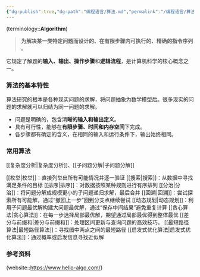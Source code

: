 ```yaml
---
{"dg-publish":true,"dg-path":"编程语言/算法.md","permalink":"/编程语言/算法/","dgPassFrontmatter":true,"noteIcon":"","created":"2025-01-08T23:23:52.000+08:00","updated":"2025-05-03T21:06:05.121+08:00"}
---
```



(terminology::**Algorithm**)
> **为解决某一类特定问题而设计的、在有限步骤内可执行的、精确的指令序列** 。

它规定了解题的**输入、输出、操作步骤**和**逻辑流程**，是计算机科学的核心概念之一。
### 算法的基本特性
算法研究的根本是各种现实问题的求解，将问题抽象为数学模型后。很多现实的问题的求解就可以归结为同一问题的求解。
- 问题是明确的，包含清**晰的输入和输出定义**。
- 具有可行性，能够在**有限步骤、时间和内存空间**下完成。
- 各步骤都有确定的含义，在相同的输入和运行条件下，输出始终相同。
### 常用算法
[[复杂度分析\|复杂度分析]]、[[子问题分解\|子问题分解]]

[[枚举\|枚举]]：直接列举出所有可能情况并逐一验证
[[搜索\|搜索]]：从数据中寻找满足条件的目标
[[排序\|排序]]：对数据按照某种规则进行有序排列
[[分治\|分治]]：将问题分解成规模更小的子问题递归求解，最后合并
[[回溯\|回溯]]：尝试探索所有可能解，通过“撤回上一步”回到分支点继续尝试
[[动态规划\|动态规划]]：利用子问题最优解构建大问题最优解，通过“保存中间结果”避免重复计算
[[贪心算法\|贪心算法]]：在每一步选择局部最优解，期望通过局部最优得到整体最优
[[差分与前缀和\|差分与前缀和]]：处理区间更新与查询问题的高效技巧。
[[最短路径算法\|最短路径算法]]：寻找图中两点之间的最短路径
[[启发式优化算法\|启发式优化算法]]：通过概率或启发信息寻找近似解

### 参考资料
(website::https://www.hello-algo.com/)

